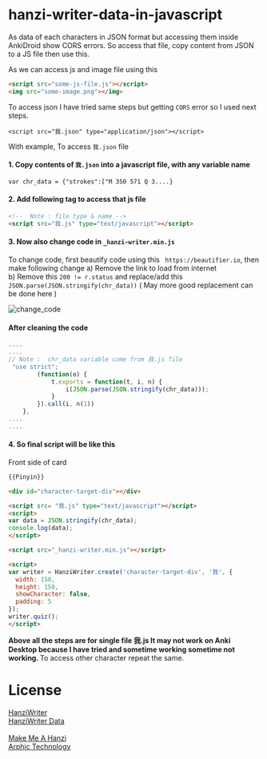 # hanzi-writer-data-in-javascript
 As data of each characters in JSON format but accessing them inside AnkiDroid show CORS errors. So access that file, copy content from JSON to a JS file then use this.
 
As we can access js and image file using this
```html
<script src="some-js-file.js"></script>
<img src="some-image.png"></img>
```

To access json 
I have tried same steps but getting ```CORS``` error so I used next steps.
```
<script src="我.json" type="application/json"></script>
```

With example,
To access ```我.json``` file 

#### 1. Copy contents of ```我.json``` into a javascript file, with any variable name
```
var chr_data = {"strokes":["M 350 571 Q 3....}
```
#### 2. Add following tag to access that js file
```html
<!--  Note : file type & name -->
<script src="我.js" type="text/javascript"></script>
```

#### 3. Now also change code in ```_hanzi-writer.min.js```

To change code, first beautify code using this ``` https://beautifier.io```, then make following change
a) Remove the link to load from internet  
b) Remove this ``` 200 != r.status ``` and replace/add this ```JSON.parse(JSON.stringify(chr_data))```
( May more good replacement can be done here )

![change_code](https://user-images.githubusercontent.com/12841290/83772020-804c5900-a6b5-11ea-9c0a-59b8ae7a45e0.PNG)

#### After cleaning the code
```javascript
....
....
// Note :  chr_data variable come from 我.js file
 "use strict";
        (function(o) {
            t.exports = function(t, i, n) {
                i(JSON.parse(JSON.stringify(chr_data)));
            }
        }).call(i, n(1))
    }, 
....
....

```
#### 4. So final script will be like this
Front side of card
```html
{{Pinyin}}

<div id="character-target-div"></div>

<script src= "我.js" type="text/javascript"></script>
<script>
var data = JSON.stringify(chr_data);
console.log(data);
</script>

<script src="_hanzi-writer.min.js"></script>

<script>
var writer = HanziWriter.create('character-target-div', '我', {
  width: 150,
  height: 150,
  showCharacter: false,
  padding: 5
});
writer.quiz();
</script>
```

<b>Above all the steps are for single file 我.js 
It may not work on Anki Desktop because I have tried and sometime working sometime not working.
</b>
To access other character repeat the same.

# License

[HanziWriter](https://github.com/chanind/hanzi-writer)
<br>[HanziWriter Data](https://github.com/chanind/hanzi-writer-data)
<br>
<br>[Make Me A Hanzi](https://github.com/skishore/makemeahanzi)
<br>[Arphic Technology](https://raw.githubusercontent.com/chanind/hanzi-writer-data/master/ARPHICPL.TXT)
